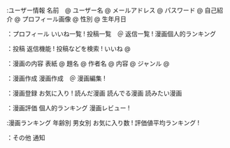 :ユーザー情報
名前　@
ユーザー名 @
メールアドレス @
パスワード @
自己紹介 @
プロフィール画像 @
性別 @
生年月日

：プロフィール
いいね一覧 !
投稿一覧　＠
返信一覧 !
漫画個人的ランキング

：投稿
返信機能 !
投稿などを検索 !
いいね @

：漫画の内容
表紙 @
題名 @
作者名 @
内容 @
ジャンル @


：漫画作成
漫画作成　＠
漫画編集 !

：漫画登録
お気に入り !
読んだ漫画
読んでる漫画
読みたい漫画

：漫画評価
個人的ランキング
漫画レビュー !

:漫画ランキング
年齢別
男女別
お気に入り数 !
評価値平均ランキング !

：その他
通知


